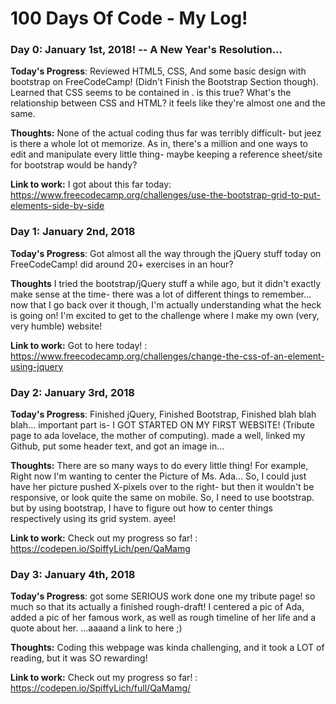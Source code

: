 # 100 Days Of Code - My Log!

### Day 0: January 1st, 2018!  -- A New Year's Resolution...


**Today's Progress**: Reviewed HTML5, CSS, And some basic design with bootstrap on FreeCodeCamp! (Didn't Finish the Bootstrap Section though).
Learned that CSS seems to be contained in <style> </style>. is this true? What's the relationship between CSS and HTML? it feels like they're almost one and the same.

**Thoughts:** None of the actual coding thus far was terribly difficult- but jeez is there a whole lot ot memorize. As in, there's a million and one ways to edit and manipulate every little thing- maybe keeping a reference sheet/site for bootstrap would be handy?

**Link to work:** I got about this far today: https://www.freecodecamp.org/challenges/use-the-bootstrap-grid-to-put-elements-side-by-side


### Day 1: January 2nd, 2018

**Today's Progress**: Got almost all the way through the jQuery stuff today on FreeCodeCamp! did around 20+ exercises in an hour?



**Thoughts** I tried the bootstrap/jQuery stuff a while ago, but it didn't exactly make sense at the time- there was a lot of different things to remember... now that I go back over it though, I'm actually understanding what the heck is going on! I'm excited to get to the challenge where I make my own (very, very humble) website!

**Link to work:** Got to here today! : https://www.freecodecamp.org/challenges/change-the-css-of-an-element-using-jquery


### Day 2: January 3rd, 2018

**Today's Progress**: Finished jQuery, Finished Bootstrap, Finished blah blah blah... important part is- I GOT STARTED ON MY FIRST WEBSITE! (Tribute page to ada lovelace, the mother of computing). made a well, linked my Github, put some header text, and got an image in...

**Thoughts:** There are so many ways to do every little thing! For example, Right now I'm wanting to center the Picture of Ms. Ada... So, I could just have her picture pushed X-pixels over to the right- but then it wouldn't be responsive, or look quite the same on mobile. So, I need to use bootstrap. but by using bootstrap, I have to figure out how to center things respectively using its grid system. ayee!

**Link to work:** Check out my progress so far! : https://codepen.io/SpiffyLich/pen/QaMamg


### Day 3: January 4th, 2018

**Today's Progress**: got some SERIOUS work done one my tribute page! so much so that its actually a finished rough-draft! I centered a pic of Ada, added a pic of her famous work, as well as rough timeline of her life and a quote about her. ...aaaand a link to here ;)

**Thoughts:** Coding this webpage was kinda challenging, and it took a LOT of reading, but it was SO rewarding!

**Link to work:** Check out my progress so far! : https://codepen.io/SpiffyLich/full/QaMamg/
